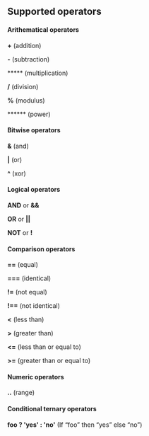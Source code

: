 ## Supported operators

#### Arithematical operators
**+** (addition)

**-** (subtraction)

***** (multiplication)

**/** (division)

**%** (modulus)

****** (power)

#### Bitwise operators
**&** (and)

**|** (or)

**^** (xor)

#### Logical operators
**AND** or **&&**

**OR** or **||**

**NOT** or **!**

#### Comparison operators
**==** (equal)

**===** (identical)

**!=** (not equal)

**!==** (not identical)

**<** (less than)

**>** (greater than)

**<=** (less than or equal to)

**>=** (greater than or equal to)

#### Numeric operators
**..** (range)

#### Conditional ternary operators
**foo ? 'yes' : 'no'** (If “foo” then “yes” else “no”)


